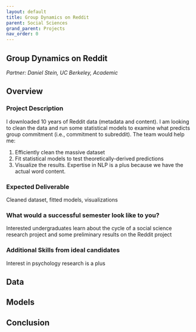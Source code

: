```yaml
---
layout: default
title: Group Dynamics on Reddit
parent: Social Sciences
grand_parent: Projects
nav_order: 0
---
```



## Group Dynamics on Reddit
*Partner: Daniel Stein, UC Berkeley, Academic*

## Overview
### Project Description
I downloaded 10 years of Reddit data (metadata and content). I am looking to clean the data and run some statistical models to examine what predicts group commitment (i.e., commitment to subreddit). The team would help me: 
1. Efficiently clean the massive dataset
1. Fit statistical models to test theoretically-derived predictions
1. Visualize the results. Expertise in NLP is a plus because we have the actual word content.
### Expected Deliverable
Cleaned dataset, fitted models, visualizations
### What would a successful semester look like to you?
Interested undergraduates learn about the cycle of a social science research project and some preliminary results on the Reddit project 
### Additional Skills from ideal candidates
Interest in psychology research is a plus

## Data

## Models

## Conclusion


```python

```